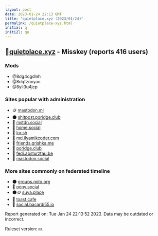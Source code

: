 ```yaml
---
layout: post
date: 2023-01-24 22:13 GMT
title: "quietplace.xyz (2023/01/24)"
permalink: /quietplace-xyz.html
initial: q
initi2l: qu
---
```


## 🐘[quietplace.xyz](https://quietplace.xyz) - Misskey (reports 416 users)

### Mods
 * @8dg4cgdlnh
 * @8dqfznoyac
 * @8yli3u4jcp

### Sites popular with administration

* 🪙 [mastodon.ml](/mastodon-ml.html)
* 🌑 [shitpost.poridge.club](/shitpost-poridge-club.html)
* 🐘 [mstdn.social](/mstdn-social.html)
* 🐘 [home.social](/home-social.html)
* 🐘 [lor.sh](/lor-sh.html)
* 🐘 [md.ilyamikcoder.com](/md-ilyamikcoder-com.html)
* 🐘 [friends.grishka.me](/friends-grishka-me.html)
* 🐘 [poridge.club](/poridge-club.html)
* 🐘 [fedi.absturztau.be](/fedi-absturztau-be.html)
* 🐘 [mastodon.social](/mastodon-social.html)

### More sites commonly on federated timeline

* 🌑 [groups.qoto.org](/groups-qoto-org.html)
* 🐘 [pony.social](/pony-social.html)
* 🌑🪙 [suya.place](/suya-place.html)
* 🐘 [toast.cafe](/toast-cafe.html)
* 🐘 [social.bacardi55.io](/social-bacardi55-io.html)

Report generated on: Tue Jan 24 22:13:52 2023. Data may be outdated or incorrect.

Ruleset version: [✏️](/version-pencil)
